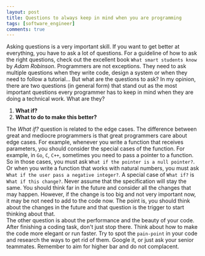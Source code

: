 ```yaml
---
layout: post
title: Questions to always keep in mind when you are programming  
tags: [software_engineer]
comments: true
---
```


Asking questions is a very important skill. If you want to get better at everything, you have to ask a lot of questions. For a guideline of how to ask the right questions, check out the excellent book ``What smart students know`` by *Adam Robinson*. Programmers are not exceptions. They need to ask multiple questions when they write code, design a system or when they need to follow a tutorial... But what are the questions to ask? In my opinion, there are two questions (in general form) that stand out as the most important questions every programmer has to keep in mind when they are doing a technical work. What are they?  
1. **What if?**  
2. **What to do to make this better?**  

The *What if?* question is related to the edge cases. The difference between great and mediocre programmers is that great programmers care about edge cases. For example, whenever you write a function that receives parameters, you should consider the special cases of the function. For example, in `Go`, `C`, `C++`, sometimes you need to pass a pointer to a function. So in those cases, you must ask `What if the pointer is a null pointer?`. Or when you write a function that works with natural numbers, you must ask `What if the user pass a negative integer?`. A special case of `What if?` is `What if this change?`. Never assume that the specification will stay the same. You should think far in the future and consider all the changes that may happen. However, if the change is too big and not very important now, it may be not need to add to the code now. The point is, you should think about the changes in the future and that question is the trigger to start thinking about that.  
The other question is about the performance and the beauty of your code. After finishing a coding task, don't just stop there. Think about how to make the code more elegant or run faster. Try to spot the `pain-point` in your code and research the ways to get rid of them. Google it, or just ask your senior teammates. Remember to aim for higher bar and do not complacent.
